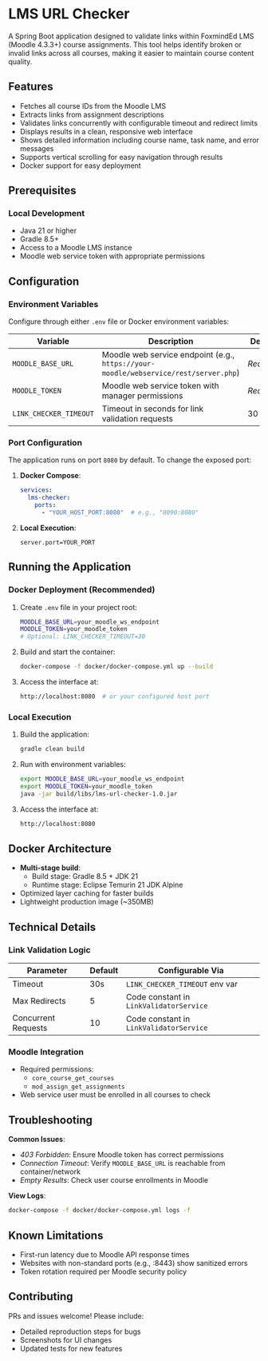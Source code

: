 # LMS URL Checker

A Spring Boot application designed to validate links within FoxmindEd LMS (Moodle 4.3.3+) course assignments. This tool helps identify broken or invalid links across all courses, making it easier to maintain course content quality.

## Features

- Fetches all course IDs from the Moodle LMS
- Extracts links from assignment descriptions
- Validates links concurrently with configurable timeout and redirect limits
- Displays results in a clean, responsive web interface
- Shows detailed information including course name, task name, and error messages
- Supports vertical scrolling for easy navigation through results
- Docker support for easy deployment

## Prerequisites

### Local Development
- Java 21 or higher
- Gradle 8.5+
- Access to a Moodle LMS instance
- Moodle web service token with appropriate permissions

## Configuration

### Environment Variables
Configure through either `.env` file or Docker environment variables:

| Variable               | Description                                                                 | Default     |
|------------------------|-----------------------------------------------------------------------------|-------------|
| `MOODLE_BASE_URL`      | Moodle web service endpoint (e.g., `https://your-moodle/webservice/rest/server.php`) | *Required*  |
| `MOODLE_TOKEN`         | Moodle web service token with manager permissions                           | *Required*  |
| `LINK_CHECKER_TIMEOUT` | Timeout in seconds for link validation requests                             | 30          |

### Port Configuration
The application runs on port `8080` by default. To change the exposed port:

1. **Docker Compose**:
   ```yaml
   services:
     lms-checker:
       ports:
         - "YOUR_HOST_PORT:8080"  # e.g., "8090:8080"
   ```
2. **Local Execution**:
   ```properties
   server.port=YOUR_PORT
   ```

## Running the Application

### Docker Deployment (Recommended)
1. Create `.env` file in your project root:
   ```bash
   MOODLE_BASE_URL=your_moodle_ws_endpoint
   MOODLE_TOKEN=your_moodle_token
   # Optional: LINK_CHECKER_TIMEOUT=30
   ```

2. Build and start the container:
   ```bash
   docker-compose -f docker/docker-compose.yml up --build
   ```

3. Access the interface at:
   ```bash
   http://localhost:8080  # or your configured host port
   ```

### Local Execution
1. Build the application:
   ```bash
   gradle clean build
   ```

2. Run with environment variables:
   ```bash
   export MOODLE_BASE_URL=your_moodle_ws_endpoint
   export MOODLE_TOKEN=your_moodle_token
   java -jar build/libs/lms-url-checker-1.0.jar
   ```

3. Access the interface at:
   ```bash
   http://localhost:8080
   ```

## Docker Architecture
- **Multi-stage build**:
   - Build stage: Gradle 8.5 + JDK 21
   - Runtime stage: Eclipse Temurin 21 JDK Alpine
- Optimized layer caching for faster builds
- Lightweight production image (~350MB)

## Technical Details

### Link Validation Logic
| Parameter              | Default | Configurable Via                |
|------------------------|---------|----------------------------------|
| Timeout                | 30s     | `LINK_CHECKER_TIMEOUT` env var   |
| Max Redirects          | 5       | Code constant in `LinkValidatorService` |
| Concurrent Requests    | 10      | Code constant in `LinkValidatorService` |

### Moodle Integration
- Required permissions:
   - `core_course_get_courses`
   - `mod_assign_get_assignments`
- Web service user must be enrolled in all courses to check

## Troubleshooting

**Common Issues**:
- *403 Forbidden*: Ensure Moodle token has correct permissions
- *Connection Timeout*: Verify `MOODLE_BASE_URL` is reachable from container/network
- *Empty Results*: Check user course enrollments in Moodle

**View Logs**:
```bash
docker-compose -f docker/docker-compose.yml logs -f
```

## Known Limitations
- First-run latency due to Moodle API response times
- Websites with non-standard ports (e.g., :8443) show sanitized errors
- Token rotation required per Moodle security policy

## Contributing
PRs and issues welcome! Please include:
- Detailed reproduction steps for bugs
- Screenshots for UI changes
- Updated tests for new features
